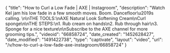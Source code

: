 {
    "title": "How to Curl a Low Fade | AXE | Instagroom",
    "description": "Watch Kel jam his low fade in a few smooth moves. Boom. Dancefloor\u2019s calling. \n\nTHE TOOLS:\nAXE Natural Look Softening Cream\nCurl sponge\n\nTHE STEPS:\n1. Rub cream on hands\n2. Rub through hair\n3. Sponge for a nice texture\n\nSubscribe to the AXE channel for more grooming tips.",
    "videoid": "66858724",
    "date_created": "1452628427",
    "date_modified": "1491422738",
    "type": "captivate",
    "layout": "video",
    "url": "\/v\/how-to-curl-a-low-fade-axe-instagroom\/66858724"
}